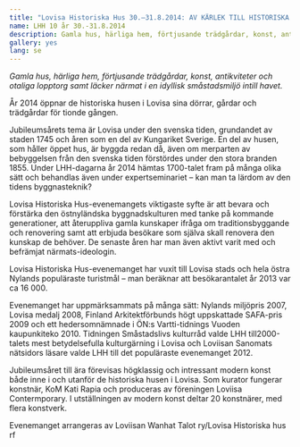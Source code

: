 ```yaml
---
title: "Lovisa Historiska Hus 30.–31.8.2014: AV KÄRLEK TILL HISTORISKA HUS!"
name: LHH 10 år 30.-31.8.2014
description: Gamla hus, härliga hem, förtjusande trädgårdar, konst, antikviteter och otaliga lopptorg samt läcker närmat i en idyllisk småstadsmiljö intill havet.
gallery: yes
lang: se
---
```


<em>Gamla hus, härliga hem, förtjusande trädgårdar, konst, antikviteter och otaliga lopptorg samt läcker närmat i en idyllisk småstadsmiljö intill havet.</em>

År 2014 öppnar de historiska husen i Lovisa sina dörrar, gårdar och trädgårdar för tionde gången.

Jubileumsårets tema är Lovisa under den svenska tiden, grundandet av staden 1745 och åren som en del av  Kungariket Sverige. En del av husen, som håller öppet hus, är byggda redan då, även om merparten av  bebyggelsen från den svenska tiden förstördes under den stora branden 1855.  Under LHH-dagarna år 2014 hämtas 1700-talet fram på många olika sätt och behandlas även under expertseminariet – kan man ta lärdom av den tidens byggnasteknik?

Lovisa Historiska Hus-evenemangets viktigaste syfte är att bevara och förstärka den östnyländska byggnadskulturen med tanke på kommande generationer, att återuppliva gamla kunskaper ifråga om traditionsbyggande och renovering samt att erbjuda besökare som själva skall renovera den kunskap de behöver. De senaste åren har man även aktivt varit med och befrämjat närmats-ideologin.

Lovisa Historiska Hus-evenemanget  har vuxit till Lovisa stads och hela östra Nylands populäraste turistmål – man beräknar att besökarantalet år 2013 var ca 16 000.

Evenemanget har uppmärksammats på många sätt:  Nylands miljöpris 2007, Lovisa medalj 2008, Finland Arkitektförbunds högt uppskattade SAFA-pris 2009 och ett hedersomnämnade i  ÖN:s Vartti-tidnings Vuoden kaupunkiteko 2010. Tidningen Småstadslivs kulturråd valde LHH till2000-talets mest betydelsefulla kulturgärning i Lovisa och Loviisan Sanomats nätsidors läsare valde LHH till det populäraste evenemanget 2012.

Jubileumsåret till ära förevisas högklassig och intressant modern konst både inne i och utanför de historiska husen i Lovisa. Som kurator fungerar konstnär, KoM Kati Rapia och produceras av föreningen Loviisa Contermporary. I utställningen av modern konst deltar 20 konstnärer, med flera konstverk.

Evenemanget arrangeras av Loviisan Wanhat Talot ry/Lovisa Historiska hus rf
